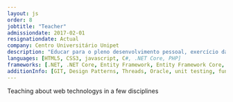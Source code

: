 ```yaml
---
layout: js
order: 8
jobtitle: "Teacher"
admissiondate: 2017-02-01
resignationdate: Actual
company: Centro Universitário Unipet
description: "Educar para o pleno desenvolvimento pessoal, exercício da cidadania e formação para o trabalho, oferecendo às crianças, jovens e adultos as condições necessárias à construção e aplicação do conhecimento em benefício da sociedade."
languages: [HTML5, CSS3, javascript, C#, .NET Core, PHP]
frameworks: [.NET, .NET Core, Entity Framework, Entity Framework Core, Bootstrap]
additionInfo: [GIT, Design Patterns, Threads, Oracle, unit testing, functional testing]
---
```


Teaching about web technologys in a few disciplines
